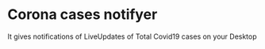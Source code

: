 # Corona cases notifyer
It gives notifications of LiveUpdates of Total Covid19 cases on your Desktop

